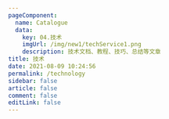 ```yaml
---
pageComponent: 
  name: Catalogue
  data: 
    key: 04.技术
    imgUrl: /img/new1/techService1.png
    description: 技术文档、教程、技巧、总结等文章
title: 技术
date: 2021-08-09 10:24:56
permalink: /technology
sidebar: false
article: false
comment: false
editLink: false
---
```

